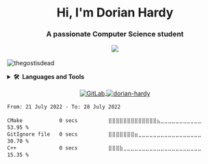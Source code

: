 <h1 align="center">Hi, I'm Dorian Hardy</h1>
<h3 align="center">A passionate Computer Science student</h3>     
<p align="center">
<img src="https://i.imgur.com/QopQQ3C.gif"/>
</p>

<p align="left"> <img src="https://komarev.com/ghpvc/?username=thegostisdead" alt="thegostisdead" /> </p>
  

<details>
  <summary><b>🛠️&nbsp;&nbsp;Languages&nbsp;and&nbsp;Tools</b></summary>
  <br/>

   <p align="left"> <a href="https://www.gnu.org/software/bash/" target="_blank"> <img src="https://www.vectorlogo.zone/logos/gnu_bash/gnu_bash-icon.svg" alt="bash" width="40" height="40"/> </a> <a href="https://getbootstrap.com" target="_blank"> <img src="https://raw.githubusercontent.com/devicons/devicon/master/icons/bootstrap/bootstrap-plain-wordmark.svg" alt="bootstrap" width="40" height="40"/> </a> <a href="https://www.w3schools.com/css/" target="_blank"> <img src="https://raw.githubusercontent.com/devicons/devicon/master/icons/css3/css3-original-wordmark.svg" alt="css3" width="40" height="40"/> </a>  <a href="https://www.docker.com/" target="_blank"> <img src="https://raw.githubusercontent.com/devicons/devicon/master/icons/docker/docker-original-wordmark.svg" alt="docker" width="40" height="40"/> </a>  <a href="https://flask.palletsprojects.com/" target="_blank"> <img src="https://www.vectorlogo.zone/logos/pocoo_flask/pocoo_flask-icon.svg" alt="flask" width="40" height="40"/> </a> <a href="https://git-scm.com/" target="_blank"> <img src="https://www.vectorlogo.zone/logos/git-scm/git-scm-icon.svg" alt="git" width="40" height="40"/> </a> <a href="https://grafana.com" target="_blank"> <img src="https://www.vectorlogo.zone/logos/grafana/grafana-icon.svg" alt="grafana" width="40" height="40"/> </a>  <a href="https://www.w3.org/html/" target="_blank"> <img src="https://raw.githubusercontent.com/devicons/devicon/master/icons/html5/html5-original-wordmark.svg" alt="html5" width="40" height="40"/> </a>  <a href="https://developer.mozilla.org/en-US/docs/Web/JavaScript" target="_blank"> <img src="https://raw.githubusercontent.com/devicons/devicon/master/icons/javascript/javascript-original.svg" alt="javascript" width="40" height="40"/> </a>  <a href="https://www.linux.org/" target="_blank"> <img src="https://raw.githubusercontent.com/devicons/devicon/master/icons/linux/linux-original.svg" alt="linux" width="40" height="40"/>  <a href="https://nodejs.org" target="_blank"> <img src="https://raw.githubusercontent.com/devicons/devicon/master/icons/nodejs/nodejs-original-wordmark.svg" alt="nodejs" width="40" height="40"/> </a> <a href="https://www.php.net" target="_blank"> <img src="https://raw.githubusercontent.com/devicons/devicon/master/icons/php/php-original.svg" alt="php" width="40" height="40"/> </a><a href="https://postman.com" target="_blank"> <img src="https://www.vectorlogo.zone/logos/getpostman/getpostman-icon.svg" alt="postman" width="40" height="40"/> </a> <a href="https://github.com/puppeteer/puppeteer" target="_blank"> <img src="https://www.vectorlogo.zone/logos/pptrdev/pptrdev-official.svg" alt="puppeteer" width="40" height="40"/> </a> <a href="https://www.python.org" target="_blank"> <img src="https://raw.githubusercontent.com/devicons/devicon/master/icons/python/python-original.svg" alt="python" width="40" height="40"/> </a> <a href="https://www.sqlite.org/" target="_blank"> <img src="https://www.vectorlogo.zone/logos/sqlite/sqlite-icon.svg" alt="sqlite" width="40" height="40"/> </a> 
<a href="https://trello.com/fr/home" target="_blank"> <img src="https://www.vectorlogo.zone/logos/trello/trello-tile.svg" alt="trelllo" width="40" height="40"/> </a>
<a href="https://vuejs.org/" target="_blank"> <img src="https://www.vectorlogo.zone/logos/vuejs/vuejs-icon.svg" alt="vue.js" width="40" height="40"/> </a>  
<a href="https://code.visualstudio.com/" target="_blank"> <img src="https://www.vectorlogo.zone/logos/visualstudio_code/visualstudio_code-icon.svg" alt="vscode" width="40" height="40"/> </a>
<a href="https://jetbrains.com/" target="_blank"> <img src="https://www.vectorlogo.zone/logos/jetbrains/jetbrains-icon.svg" alt="jetbrains" width="40" height="40"/> </a>     
<a href="https://java.com/" target="_blank"> <img src="https://www.vectorlogo.zone/logos/java/java-icon.svg" alt="java" width="40" height="40"/> </a> 
<a href="" target="_blank"> <img src="https://www.vectorlogo.zone/logos/pocoo_jinja/pocoo_jinja-icon.svg" alt="Jinja" width="40" height="40"/> </a>  
     <a href="" target="_blank"> <img src="https://www.vectorlogo.zone/logos/electronjs/electronjs-icon.svg" alt="Electron.js" width="40" height="40"/> </a>  
<a href="" target="_blank"> <img src="https://www.vectorlogo.zone/logos/raspberrypi/raspberrypi-icon.svg" alt="RaspberryPi" width="40" height="40"/> </a></p>
     

</details>

<p align="center">
  <a href="https://gitlab.com/thegostisdead" target="_blank"> <img align="center" src="https://www.vectorlogo.zone/logos/gitlab/gitlab-icon.svg" alt="GitLab" width="20" height="20"/> </a> 
<a href="https://linkedin.com/in/dorian-hardy" target="blank"><img align="center" src="https://cdn.jsdelivr.net/npm/simple-icons@3.0.1/icons/linkedin.svg" alt="dorian-hardy" height="20" width="20" /></a>
</p>

<!--START_SECTION:waka-->

```text
From: 21 July 2022 - To: 28 July 2022

CMake            0 secs          ⣿⣿⣿⣿⣿⣿⣿⣿⣿⣿⣿⣿⣿⣦⣀⣀⣀⣀⣀⣀⣀⣀⣀⣀⣀   53.95 %
GitIgnore file   0 secs          ⣿⣿⣿⣿⣿⣿⣿⣶⣀⣀⣀⣀⣀⣀⣀⣀⣀⣀⣀⣀⣀⣀⣀⣀⣀   30.70 %
C++              0 secs          ⣿⣿⣿⣷⣀⣀⣀⣀⣀⣀⣀⣀⣀⣀⣀⣀⣀⣀⣀⣀⣀⣀⣀⣀⣀   15.35 %
```

<!--END_SECTION:waka-->
